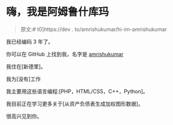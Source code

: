 # 嗨，我是阿姆鲁什库玛

> 原文:# t0]https://dev . to/amrishukumar/hi-im-amrishukumar

我已经编码 3 年了。

你可以在 GitHub 上找到我，名字是 [amrishukumar](https://github.com/amrishukumar)

我住在[新德里]。

我为[没有]工作

我主要用这些语言编程:[PHP，HTML/CSS，C++，Python]。

我目前正在学习更多关于[从资产负债表生成加权图形数据]。

很高兴见到你。
